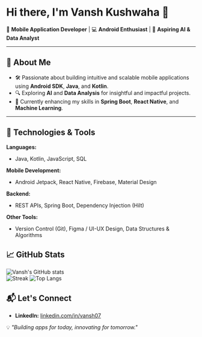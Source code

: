 # Hi there, I'm Vansh Kushwaha 👋  

🚀 **Mobile Application Developer** | 💻 **Android Enthusiast** | 🌟 **Aspiring AI & Data Analyst**  

---

## 🌟 About Me  
- 🛠️ Passionate about building intuitive and scalable mobile applications using **Android SDK**, **Java**, and **Kotlin**.  
- 🔍 Exploring **AI** and **Data Analysis** for insightful and impactful projects.  
- 🌱 Currently enhancing my skills in **Spring Boot**, **React Native**, and **Machine Learning**.  

---

## 🔧 Technologies & Tools  
**Languages:**  
- Java, Kotlin, JavaScript, SQL  

**Mobile Development:**  
- Android Jetpack, React Native, Firebase, Material Design  

**Backend:**  
- REST APIs, Spring Boot, Dependency Injection (Hilt)  

**Other Tools:**  
- Version Control (Git), Figma / UI-UX Design, Data Structures & Algorithms

## 📈 GitHub Stats  
![Vansh's GitHub stats](https://github-readme-stats.vercel.app/api?username=thecodesmith404&show_icons=true&theme=radical)  
![Streak](https://github-readme-streak-stats.herokuapp.com/?user=thecodesmith404&layout=compact&theme=radical)
![Top Langs](https://github-readme-stats.vercel.app/api/top-langs/?username=thecodesmith404&layout=compact&theme=radical)


## 📬 Let's Connect  
- **LinkedIn:** [linkedin.com/in/vansh07](https://linkedin.com/in/vansh07)  

💡 _"Building apps for today, innovating for tomorrow."_  
